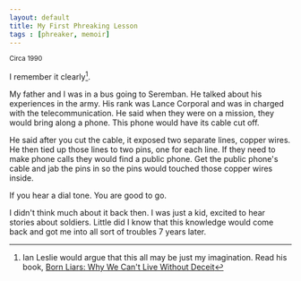 ```yaml
---
layout: default
title: My First Phreaking Lesson
tags : [phreaker, memoir]
---
```

<p><small>Circa 1990</small></p>

I remember it clearly[^fn-liars]. 

My father and I was in a bus going to Seremban. He talked about his experiences in the army. His rank was Lance Corporal and was in charged with the telecommunication. He said when they were on a mission, they would bring along a phone. This phone would have its cable cut off.

He said after you cut the cable, it exposed two separate lines, copper wires. He then tied up those lines to two pins, one for each line. If they need to make phone calls they would find a public phone. Get the public phone's cable and jab the pins in so the pins would touched those copper wires inside.

If you hear a dial tone. You are good to go.

I didn't think much about it back then. I was just a kid, excited to hear stories about soldiers. Little did I know that this knowledge would come back and got me into all sort of troubles 7 years later.

[^fn-liars]: Ian Leslie would argue that this all may be just my imagination. Read his book, [Born Liars: Why We Can't Live Without Deceit](http://amzn.to/V43CNe)